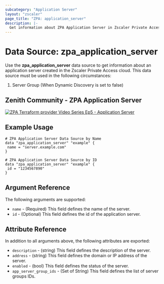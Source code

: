 ```yaml
---
subcategory: "Application Server"
layout: "zscaler"
page_title: "ZPA: application_server"
description: |-
  Get information about ZPA Application Server in Zscaler Private Access cloud.
---
```


# Data Source: zpa_application_server

Use the **zpa_application_server** data source to get information about an application server created in the Zscaler Private Access cloud. This data source must be used in the following circumstances:

1. Server Group (When Dynamic Discovery is set to false)

## Zenith Community - ZPA Application Server

[![ZPA Terraform provider Video Series Ep5 - Application Server](https://raw.githubusercontent.com/zscaler/terraform-provider-zpa/master/images/zpa_application_servers.svg)](https://community.zscaler.com/t/video-terraform-provider-video-series-ep-5-zpa-application-server/18807)

## Example Usage

```hcl
# ZPA Application Server Data Source by Name
data "zpa_application_server" "example" {
 name = "server.example.com"
}
```

```hcl
# ZPA Application Server Data Source by ID
data "zpa_application_server" "example" {
 id = "1234567890"
}
```

## Argument Reference

The following arguments are supported:

* `name` - (Required) This field defines the name of the server.
* `id` - (Optional) This field defines the id of the application server.

## Attribute Reference

In addition to all arguments above, the following attributes are exported:

* `description` - (string) This field defines the description of the server.
* `address` - (string) This field defines the domain or IP address of the server.
* `enabled` - (bool) This field defines the status of the server.
* `app_server_group_ids` - (Set of String) This field defines the list of server groups IDs.
